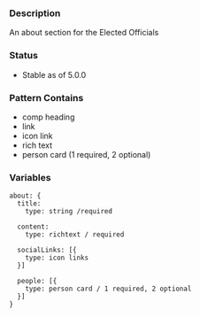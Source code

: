 ### Description
An about section for the Elected Officials

### Status
* Stable as of 5.0.0

### Pattern Contains
* comp heading
* link
* icon link
* rich text
* person card (1 required, 2 optional)



### Variables
~~~
about: {
  title:
    type: string /required

  content:
    type: richtext / required

  socialLinks: [{
    type: icon links
  }]

  people: [{
    type: person card / 1 required, 2 optional
  }]
}
~~~
